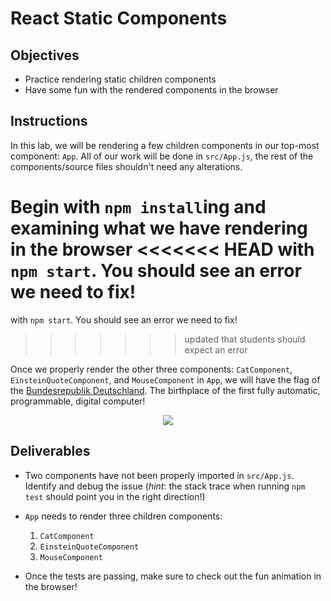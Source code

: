 # React Static Components

## Objectives

- Practice rendering static children components
- Have some fun with the rendered components in the browser

## Instructions

In this lab, we will be rendering a few children components in our top-most
component: `App`. All of our work will be done in `src/App.js`, the rest of the
components/source files shouldn't need any alterations.

Begin with `npm install`ing and examining what we have rendering in the browser
<<<<<<< HEAD
with `npm start`. You should see an error we need to fix!
=======
with `npm start`. You should see an error we need to fix! 
>>>>>>> updated that students should expect an error

Once we properly render the other three components: `CatComponent`,
`EinsteinQuoteComponent`, and `MouseComponent` in `App`, we will have the flag of
the [Bundesrepublik Deutschland][deutschland]. The birthplace of the first fully
automatic, programmable, digital computer!

<p align="center">
  <img src='https://media.giphy.com/media/JuIjpev9L5mlG/giphy.gif'/>
</p>

## Deliverables

- Two components have not been properly imported in `src/App.js`. Identify and debug
  the issue (_hint_: the stack trace when running `npm test` should point you in
  the right direction!)

- `App` needs to render three children components:

  1.  `CatComponent`
  2.  `EinsteinQuoteComponent`
  3.  `MouseComponent`

- Once the tests are passing, make sure to check out the fun animation in the browser!

[deutschland]: https://de.wikipedia.org/wiki/Deutschland
